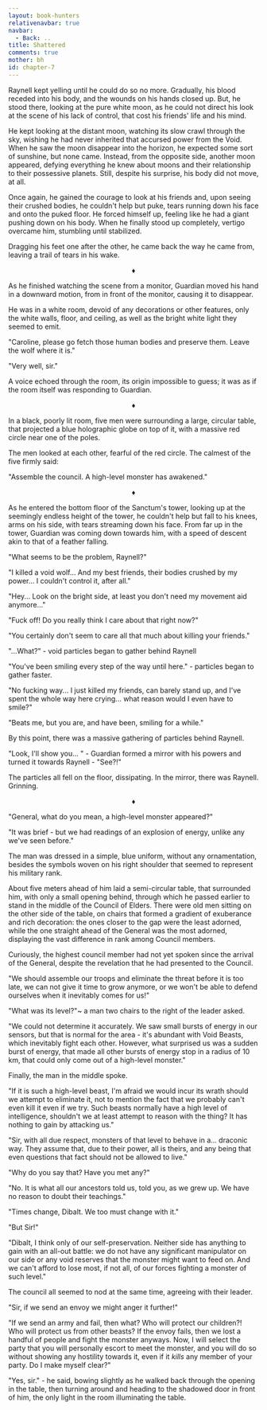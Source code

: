 ```yaml
---
layout: book-hunters
relativenavbar: true
navbar:
  - Back: ..
title: Shattered
comments: true
mother: bh
id: chapter-7
---
```

Raynell kept yelling until he could do so no more. Gradually, his blood receded into his body, and the wounds on his hands closed up. But, he stood there, looking at the pure white moon, as he could not direct his look at the scene of his lack of control, that cost his friends' life and his mind.

He kept looking at the distant moon, watching its slow crawl through the sky, wishing he had never inherited that accursed power from the Void. When he saw the moon disappear into the horizon, he expected some sort of sunshine, but none came. Instead, from the opposite side, another moon appeared, defying everything he knew about moons and their relationship to their possessive planets. Still, despite his surprise, his body did not move, at all.

Once again, he gained the courage to look at his friends and, upon seeing their crushed bodies, he couldn't help but puke, tears running down his face and onto the puked floor. He forced himself up, feeling like he had a giant pushing down on his body. When he finally stood up completely, vertigo overcame him, stumbling until stabilized.

Dragging his feet one after the other, he came back the way he came from, leaving a trail of tears in his wake.

<center>&diams;</center>

As he finished watching the scene from a monitor, Guardian moved his hand in a downward motion, from in front of the monitor, causing it to disappear.

He was in a white room, devoid of any decorations or other features, only the white walls, floor, and ceiling, as well as the bright white light they seemed to emit.

"Caroline, please go fetch those human bodies and preserve them. Leave the wolf where it is."

"Very well, sir."

A voice echoed through the room, its origin impossible to guess; it was as if the room itself was responding to Guardian.

<center>&diams;</center>

In a black, poorly lit room, five men were surrounding a large, circular table, that projected a blue holographic globe on top of it, with a massive red circle near one of the poles.

The men looked at each other, fearful of the red circle. The calmest of the five firmly said:

"Assemble the council. A high-level monster has awakened."

<center>&diams;</center>

As he entered the bottom floor of the Sanctum's tower, looking up at the seemingly endless height of the tower, he couldn't help but fall to his knees, arms on his side, with tears streaming down his face.  From far up in the tower, Guardian was coming down towards him, with a speed of descent akin to that of a feather falling.

"What seems to be the problem, Raynell?"

"I killed a void wolf... And my best friends, their bodies crushed by my power... I couldn't control it, after all."

"Hey... Look on the bright side, at least you don't need my movement aid anymore..."

"Fuck off! Do you really think I care about that right now?"

"You certainly don't seem to care all that much about killing your friends."

"...What?" - void particles began to gather behind Raynell

"You've been smiling every step of the way until here." - particles began to gather faster.

"No fucking way... I just killed my friends, can barely stand up, and I've spent the whole way here crying... what reason would I even have to smile?"

"Beats me, but you are, and have been, smiling for a while."

By this point, there was a massive gathering of particles behind Raynell.

"Look, I'll show you... " - Guardian formed a mirror with his powers and turned it towards Raynell - "See?!"

The particles all fell on the floor, dissipating. In the mirror, there was Raynell. Grinning.

<center>&diams;</center>

"General, what do you mean, a high-level monster appeared?"

"It was brief - but we had readings of an explosion of energy, unlike any we've seen before."

The man was dressed in a simple, blue uniform, without any ornamentation, besides the symbols woven on his right shoulder that seemed to represent his military rank.

About five meters ahead of him laid a semi-circular table, that surrounded him, with only a small opening behind, through which he passed earlier to stand in the middle of the Council of Elders. There were old men sitting on the other side of the table, on chairs that formed a gradient of exuberance and rich decoration: the ones closer to the gap were the least adorned, while the one straight ahead of the General was the most adorned, displaying the vast difference in rank among Council members.

Curiously, the highest council member had not yet spoken since the arrival of the General, despite the revelation that he had presented to the Council.

"We should assemble our troops and eliminate the threat before it is too late, we can not give it time to grow anymore, or we won't be able to defend ourselves when it inevitably comes for us!"

"What was its level?"~ a man two chairs to the right of the leader asked.

"We could not determine it accurately. We saw small bursts of energy in our sensors, but that is normal for the area - it's abundant with Void Beasts, which inevitably fight each other. However, what surprised us was a sudden burst of energy, that made all other bursts of energy stop in a radius of 10 km, that could only come out of a high-level monster."

Finally, the man in the middle spoke.

"If it is such a high-level beast, I'm afraid we would incur its wrath should we attempt to eliminate it, not to mention the fact that we probably can't even kill it even if we try. Such beasts normally have a high level of intelligence, shouldn't we at least attempt to reason with the thing? It has nothing to gain by attacking us."

"Sir, with all due respect, monsters of that level to behave in a... draconic way. They assume that, due to their power, all is theirs, and any being that even questions that fact should not be allowed to live."

"Why do you say that? Have you met any?"

"No. It is what all our ancestors told us, told you, as we grew up. We have no reason to doubt their teachings."

"Times change, Dibalt. We too must change with it."

"But Sir!"

"Dibalt, I think only of our self-preservation. Neither side has anything to gain with an all-out battle: we do not have any significant manipulator on our side or any void reserves that the monster might want to feed on. And we can't afford to lose most, if not all, of our forces fighting a monster of such level."

The council all seemed to nod at the same time, agreeing with their leader.

"Sir, if we send an envoy we might anger it further!"

"If we send an army and fail, then what? Who will protect our children?! Who will protect us from other beasts? If the envoy fails, then we lost a handful of people and fight the monster anyways. Now, I will select the party that you will personally escort to meet the monster, and you will do so without showing any hostility towards it, even if it *kills* any member of your party. Do I make myself clear?"

"Yes, sir." - he said, bowing slightly as he walked back through the opening in the table, then turning around and heading to the shadowed door in front of him, the only light in the room illuminating the table.

